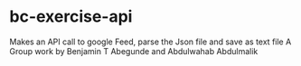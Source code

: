 # bc-exercise-api
Makes an API call to google Feed, parse the Json file and save as text file
A Group work by Benjamin T Abegunde and Abdulwahab Abdulmalik
